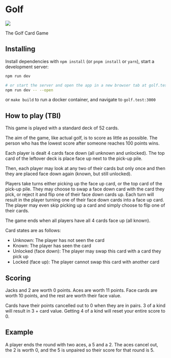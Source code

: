 # Golf

![](https://github.com/laurenah/golf-sv/actions/workflows/ci.yml/badge.svg)

The Golf Card Game

## Installing

Install dependencies with `npm install` (or `pnpm install` or `yarn`), start a development server:

```bash
npm run dev

# or start the server and open the app in a new browser tab at golf.test:3000
npm run dev -- --open
```

or `make build` to run a docker container, and navigate to `golf.test:3000`

## How to play (TBI)

This game is played with a standard deck of 52 cards.

The aim of the game, like actual golf, is to score as little as possible. The person who has the lowest score after someone reaches 100 points wins.

Each player is dealt 4 cards face down (all unknown and unlocked). The top card of the leftover deck is place face up next to the pick-up pile.

Then, each player may look at any two of their cards but only once and then they are placed face down again (known, but still unlocked).

Players take turns either picking up the face up card, or the top card of the pick-up pile. They may choose to swap a face down card with the card they pick, or reject it and flip one of their face down cards up. Each turn will result in the player turning one of their face down cards into a face up card. The player may even skip picking up a card and simply choose to flip one of their cards.

The game ends when all players have all 4 cards face up (all known).

Card states are as follows:

- Unknown: The player has not seen the card
- Known: The player has seen the card
- Unlocked (face down): The player may swap this card with a card they pick up
- Locked (face up): The player cannot swap this card with another card

## Scoring

Jacks and 2 are worth 0 points. Aces are worth 11 points. Face cards are worth 10 points, and the rest are worth their face value.

Cards have their points cancelled out to 0 when they are in pairs. 3 of a kind will result in 3 + card value. Getting 4 of a kind will reset your entire score to 0.

## Example

A player ends the round with two aces, a 5 and a 2. The aces cancel out, the 2 is worth 0, and the 5 is unpaired so their score for that round is 5.
